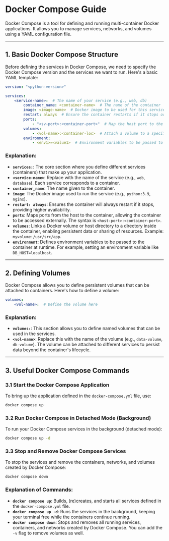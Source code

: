 # **Docker Compose Guide**

Docker Compose is a tool for defining and running multi-container Docker applications. It allows you to manage services, networks, and volumes using a YAML configuration file.

---

## **1. Basic Docker Compose Structure**

Before defining the services in Docker Compose, we need to specify the Docker Compose version and the services we want to run. Here's a basic YAML template:

```yaml
version: "<python-version>"  

services:
    <service-name>:  # The name of your service (e.g., web, db)
        container_name: <container-name>  # The name of the container
        image: <image-name>  # Docker image to be used for this service
        restart: always  # Ensure the container restarts if it stops or fails
        ports:
            - "<sv-port>:<container-port>"  # Map the host port to the container port
        volumes: 
            - <vol-name>:<container-loc>  # Attach a volume to a specific location in the container
        environment:
            - <env1>=<value1>  # Environment variables to be passed to the container
```

### **Explanation**:
- **`services:`**: The core section where you define different services (containers) that make up your application.
- **`<service-name>`**: Replace with the name of the service (e.g., `web`, `database`). Each service corresponds to a container.
- **`container_name`**: The name given to the container.
- **`image`**: The Docker image used to run the service (e.g., `python:3.9`, `nginx`).
- **`restart: always`**: Ensures the container will always restart if it stops, providing higher availability.
- **`ports`**: Maps ports from the host to the container, allowing the container to be accessed externally. The syntax is `<host-port>:<container-port>`.
- **`volumes`**: Links a Docker volume or host directory to a directory inside the container, enabling persistent data or sharing of resources. Example: `myvolume:/usr/src/app`.
- **`environment`**: Defines environment variables to be passed to the container at runtime. For example, setting an environment variable like `DB_HOST=localhost`.

---

## **2. Defining Volumes**

Docker Compose allows you to define persistent volumes that can be attached to containers. Here's how to define a volume:

```yaml
volumes:
    <vol-name>:  # Define the volume here
```

### **Explanation**:
- **`volumes:`**: This section allows you to define named volumes that can be used in the services.
- **`<vol-name>`**: Replace this with the name of the volume (e.g., `data-volume`, `db-volume`). The volume can be attached to different services to persist data beyond the container's lifecycle.

---

## **3. Useful Docker Compose Commands**

### **3.1 Start the Docker Compose Application**

To bring up the application defined in the `docker-compose.yml` file, use:

```bash
docker compose up
```

### **3.2 Run Docker Compose in Detached Mode (Background)**

To run your Docker Compose services in the background (detached mode):

```bash
docker compose up -d
```

### **3.3 Stop and Remove Docker Compose Services**

To stop the services and remove the containers, networks, and volumes created by Docker Compose:

```bash
docker compose down
```

### **Explanation of Commands**:
- **`docker compose up`**: Builds, (re)creates, and starts all services defined in the `docker-compose.yml` file.
- **`docker compose up -d`**: Runs the services in the background, keeping your terminal free while the containers continue running.
- **`docker compose down`**: Stops and removes all running services, containers, and networks created by Docker Compose. You can add the `-v` flag to remove volumes as well.
